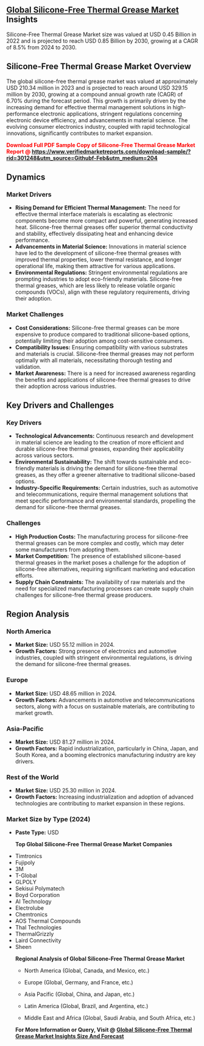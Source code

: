 <h2><a href="https://www.verifiedmarketreports.com/download-sample/?rid=301248&amp;utm_source=Githubf&amp;utm_medium=204" target="_blank">Global Silicone-Free Thermal Grease Market</a> Insights</h2><p>Silicone-Free Thermal Grease Market size was valued at USD 0.45 Billion in 2022 and is projected to reach USD 0.85 Billion by 2030, growing at a CAGR of 8.5% from 2024 to 2030.</p><p> <h2>Silicone-Free Thermal Grease Market Overview</h2> <p>The global silicone-free thermal grease market was valued at approximately USD 210.34 million in 2023 and is projected to reach around USD 329.15 million by 2030, growing at a compound annual growth rate (CAGR) of 6.70% during the forecast period. This growth is primarily driven by the increasing demand for effective thermal management solutions in high-performance electronic applications, stringent regulations concerning electronic device efficiency, and advancements in material science. The evolving consumer electronics industry, coupled with rapid technological innovations, significantly contributes to market expansion. </p> <p><strong><p><span class=""><span style="color: #ff0000;"><strong>Download Full PDF Sample Copy of Silicone-Free Thermal Grease Market Report</strong> @ </span><a href="https://www.verifiedmarketreports.com/download-sample/?rid=301248&amp;utm_source=Githubf-Feb&amp;utm_medium=204" target="_blank">https://www.verifiedmarketreports.com/download-sample/?rid=301248&amp;utm_source=Githubf-Feb&amp;utm_medium=204</a></span></p></strong></p> <h2>Dynamics</h2> <h3>Market Drivers</h3> <ul> <li><strong>Rising Demand for Efficient Thermal Management:</strong> The need for effective thermal interface materials is escalating as electronic components become more compact and powerful, generating increased heat. Silicone-free thermal greases offer superior thermal conductivity and stability, effectively dissipating heat and enhancing device performance. </li> <li><strong>Advancements in Material Science:</strong> Innovations in material science have led to the development of silicone-free thermal greases with improved thermal properties, lower thermal resistance, and longer operational life, making them attractive for various applications. </li> <li><strong>Environmental Regulations:</strong> Stringent environmental regulations are prompting industries to adopt eco-friendly materials. Silicone-free thermal greases, which are less likely to release volatile organic compounds (VOCs), align with these regulatory requirements, driving their adoption. </li> </ul> <h3>Market Challenges</h3> <ul> <li><strong>Cost Considerations:</strong> Silicone-free thermal greases can be more expensive to produce compared to traditional silicone-based options, potentially limiting their adoption among cost-sensitive consumers. </li> <li><strong>Compatibility Issues:</strong> Ensuring compatibility with various substrates and materials is crucial. Silicone-free thermal greases may not perform optimally with all materials, necessitating thorough testing and validation. </li> <li><strong>Market Awareness:</strong> There is a need for increased awareness regarding the benefits and applications of silicone-free thermal greases to drive their adoption across various industries. </li> </ul> <h2>Key Drivers and Challenges</h2> <h3>Key Drivers</h3> <ul> <li><strong>Technological Advancements:</strong> Continuous research and development in material science are leading to the creation of more efficient and durable silicone-free thermal greases, expanding their applicability across various sectors. </li> <li><strong>Environmental Sustainability:</strong> The shift towards sustainable and eco-friendly materials is driving the demand for silicone-free thermal greases, as they offer a greener alternative to traditional silicone-based options. </li> <li><strong>Industry-Specific Requirements:</strong> Certain industries, such as automotive and telecommunications, require thermal management solutions that meet specific performance and environmental standards, propelling the demand for silicone-free thermal greases. </li> </ul> <h3>Challenges</h3> <ul> <li><strong>High Production Costs:</strong> The manufacturing process for silicone-free thermal greases can be more complex and costly, which may deter some manufacturers from adopting them. </li> <li><strong>Market Competition:</strong> The presence of established silicone-based thermal greases in the market poses a challenge for the adoption of silicone-free alternatives, requiring significant marketing and education efforts. </li> <li><strong>Supply Chain Constraints:</strong> The availability of raw materials and the need for specialized manufacturing processes can create supply chain challenges for silicone-free thermal grease producers. </li> </ul> <h2>Region Analysis</h2> <h3>North America</h3> <ul> <li><strong>Market Size:</strong> USD 55.12 million in 2024. </li> <li><strong>Growth Factors:</strong> Strong presence of electronics and automotive industries, coupled with stringent environmental regulations, is driving the demand for silicone-free thermal greases. </li> </ul> <h3>Europe</h3> <ul> <li><strong>Market Size:</strong> USD 48.65 million in 2024. </li> <li><strong>Growth Factors:</strong> Advancements in automotive and telecommunications sectors, along with a focus on sustainable materials, are contributing to market growth. </li> </ul> <h3>Asia-Pacific</h3> <ul> <li><strong>Market Size:</strong> USD 81.27 million in 2024. </li> <li><strong>Growth Factors:</strong> Rapid industrialization, particularly in China, Japan, and South Korea, and a booming electronics manufacturing industry are key drivers. </li> </ul> <h3>Rest of the World</h3> <ul> <li><strong>Market Size:</strong> USD 25.30 million in 2024. </li> <li><strong>Growth Factors:</strong> Increasing industrialization and adoption of advanced technologies are contributing to market expansion in these regions. </li> </ul> <h3>Market Size by Type (2024)</h3> <ul> <li><strong>Paste Type:</strong> USD</p><p><strong>Top Global Silicone-Free Thermal Grease Market Companies</strong></p><div data-test-id=""><p><li>Timtronics</li><li> Fujipoly</li><li> 3M</li><li> T-Global</li><li> GLPOLY</li><li> Sekisui Polymatech</li><li> Boyd Corporation</li><li> AI Technology</li><li> Electrolube</li><li> Chemtronics</li><li> AOS Thermal Compounds</li><li> Thal Technologies</li><li> ThermalGrizzly</li><li> Laird Connectivity</li><li> Sheen</li></p><div><strong>Regional Analysis of&nbsp;Global Silicone-Free Thermal Grease Market</strong></div><ul><li dir="ltr"><p dir="ltr">North America&nbsp;(Global, Canada, and Mexico, etc.)</p></li><li dir="ltr"><p dir="ltr">Europe (Global, Germany, and France, etc.)</p></li><li dir="ltr"><p dir="ltr">Asia Pacific&nbsp;(Global, China, and Japan, etc.)</p></li><li dir="ltr"><p dir="ltr">Latin America&nbsp;(Global, Brazil, and Argentina, etc.)</p></li><li dir="ltr">Middle East and Africa&nbsp;(Global, Saudi Arabia, and South Africa, etc.)</li></ul><p><strong>For More Information or Query, Visit @&nbsp;</strong><strong><a href="https://www.verifiedmarketreports.com/product/silicone-free-thermal-grease-market/?utm_source=Githubf&amp;utm_medium=204" target="_blank">Global Silicone-Free Thermal Grease Market Insights Size And Forecast</a></strong></p></div>
